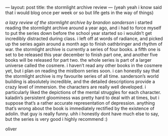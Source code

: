 —
layout: post
title: the stormlight archive review
—
(yeah yeah i know said that i would blog once per week or so but life gets in the way of things)

*a lazy review of the stormlight archive by brandon sanderson*
i started reading the stormlight archive around a year ago, and i had to force myself to put the series down before the school year started so i wouldn’t get incredibly distracted during class. i left off at words of radiance, and picked up the series again around a month ago to finish oathbringer and rhythm of war. 
the stormlight archive is currently a series of four books. a fifth one is set to be released this year december to finish part one, and another five books will be released for part two. the whole series is part of a larger universe called the cosmere. i haven’t read any other books in the cosmere yet, but i plan on reading the mistborn series soon.
i can honestly say that the stormlight archive is my favourite series of all time. sanderson’s world building is absolutely incredible, and the detailed descriptions provide a crazy level of immersion. 
the characters are really well developed. i particularly liked the depictions of the mental struggles for each character. kaladin’s persistent gloominess was pretty hard to deal with at times, but i suppose that’s a rather accurate representation of depression. 
anything that’s wrong about the book is immediately rectified by the existence of adolin. that guy is really funny.
uhh i honestly dont have much else to say, but the series is very good i highly recommend :)

oliver